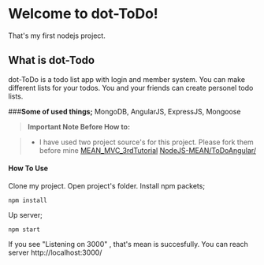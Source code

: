 Welcome to dot-ToDo!
===================

That's my first nodejs project. 

What is dot-Todo
----------------
dot-ToDo is a todo list app with login and member system. 
You can make different lists for your todos. You and your friends can create personel todo lists. 

###**Some of used things;**
MongoDB, AngularJS, ExpressJS, Mongoose

> **Important Note Before How to:**

> - I have used two project source's for this project. Please fork them before mine
[ MEAN_MVC_3rdTutorial](https://github.com/dotKa/MEAN_MVC_3rdTutorial)
[ NodeJS-MEAN/ToDoAngular/](https://github.com/dotKa/NodeJS-MEAN/tree/master/ToDoAngular)

#### <i class="icon-question-sign"></i> How To Use

Clone my project.
Open project's folder. 
Install npm packets;
```
npm install
```
Up server;
```
npm start
```
If you see "Listening on 3000" , that's mean is succesfully.
You can reach server http://localhost:3000/